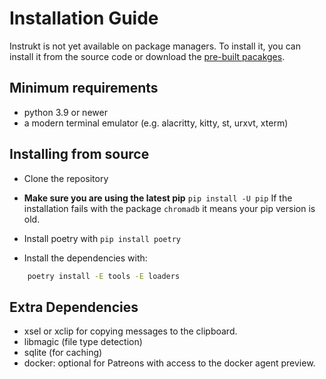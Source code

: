 # Installation Guide

Instrukt is not yet available on package managers. To install it, you can install it from the source code or download the [pre-built pacakges](https://github.com/blob42/Instrukt/releases).

## Minimum requirements

- python 3.9 or newer
- a modern terminal emulator (e.g. alacritty, kitty, st, urxvt, xterm)


## Installing from source

- Clone the repository

- **Make sure you are using the latest pip** `pip install -U pip`
If the installation fails with the package `chromadb` it means
your pip version is old.

- Install poetry with `pip install poetry`
- Install the dependencies with:

```sh
    poetry install -E tools -E loaders
```

## Extra Dependencies
- xsel or xclip for copying messages to the clipboard.
- libmagic (file type detection)
- sqlite (for caching)
- docker: optional for Patreons with access to the docker agent preview.
